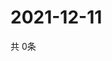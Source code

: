 # 2021-12-11
  共 0条

  <!-- BEGIN -->
  <!-- 最后更新时间Sat Dec 11 2021 05:03:46 GMT+0000 (Coordinated Universal Time) -->
  
  <!-- END -->
  
  